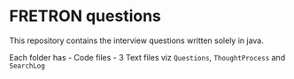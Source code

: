 # FRETRON questions

This repository contains the interview questions written solely in java.

Each folder has 
    - Code files
    - 3 Text files viz `Questions`, `ThoughtProcess` and `SearchLog`